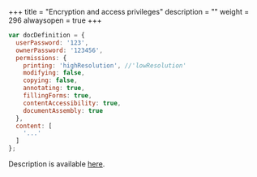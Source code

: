 +++
title = "Encryption and access privileges"
description = ""
weight = 296
alwaysopen = true
+++

```js
var docDefinition = {
  userPassword: '123',
  ownerPassword: '123456',
  permissions: {
    printing: 'highResolution', //'lowResolution'
    modifying: false,
    copying: false,
    annotating: true,
    fillingForms: true,
    contentAccessibility: true,
    documentAssembly: true
  },
  content: [
    '...'
  ]
};
```

Description is available [here](https://github.com/foliojs/pdfkit/blob/master/docs/getting_started.md#encryption-and-access-privileges).